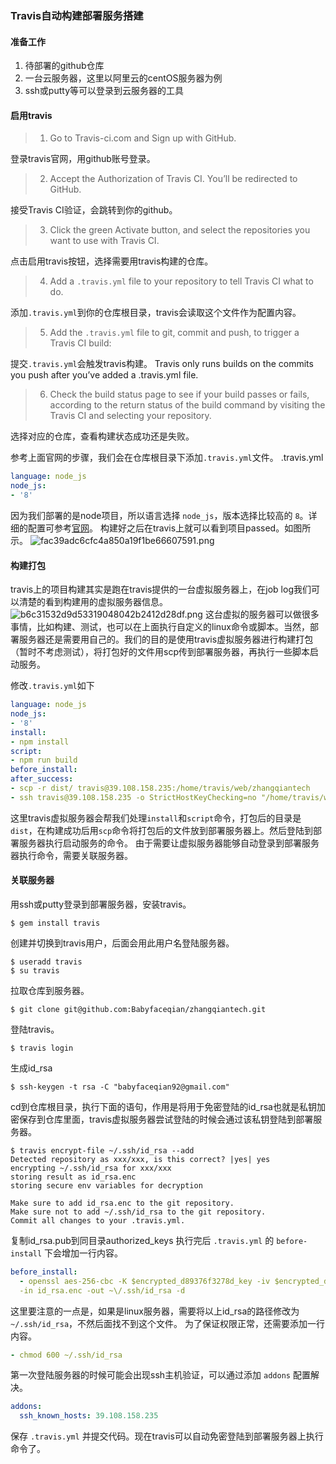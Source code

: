### Travis自动构建部署服务搭建
#### 准备工作
1. 待部署的github仓库
2. 一台云服务器，这里以阿里云的centOS服务器为例
3. ssh或putty等可以登录到云服务器的工具

#### 启用travis
>
> 1. Go to Travis-ci.com and Sign up with GitHub.

登录travis官网，用github账号登录。
> 2. Accept the Authorization of Travis CI. You’ll be redirected to GitHub.

接受Travis CI验证，会跳转到你的github。
> 3. Click the green Activate button, and select the repositories you want to use with Travis CI.

点击启用travis按钮，选择需要用travis构建的仓库。
> 4. Add a `.travis.yml` file to your repository to tell Travis CI what to do.

添加`.travis.yml`到你的仓库根目录，travis会读取这个文件作为配置内容。
> 5. Add the `.travis.yml` file to git, commit and push, to trigger a Travis CI build:

提交`.travis.yml`会触发travis构建。
Travis only runs builds on the commits you push after you’ve added a .travis.yml file.
> 6. Check the build status page to see if your build passes or fails, according to the return status of the build command by visiting the Travis CI and selecting your repository.

选择对应的仓库，查看构建状态成功还是失败。


参考上面官网的步骤，我们会在仓库根目录下添加`.travis.yml`文件。
.travis.yml
```yml
language: node_js
node_js:
- '8'
```
因为我们部署的是node项目，所以语言选择 `node_js`，版本选择比较高的 `8`。详细的配置可参考[官网](https://docs.travis-ci.com/user/languages/javascript-with-nodejs/)。
构建好之后在travis上就可以看到项目passed。如图所示。
![fac39adc6cfc4a850a19f1be66607591.png](evernotecid://5CEB42F5-35BD-4DEF-B080-D633405A01FA/appyinxiangcom/2715342/ENResource/p19)

#### 构建打包
travis上的项目构建其实是跑在travis提供的一台虚拟服务器上，在job log我们可以清楚的看到构建用的虚拟服务器信息。
![b6c31532d9d53319048042b2412d28df.png](evernotecid://5CEB42F5-35BD-4DEF-B080-D633405A01FA/appyinxiangcom/2715342/ENResource/p20)
这台虚拟的服务器可以做很多事情，比如构建、测试，也可以在上面执行自定义的linux命令或脚本。当然，部署服务器还是需要用自己的。我们的目的是使用travis虚拟服务器进行构建打包（暂时不考虑测试），将打包好的文件用scp传到部署服务器，再执行一些脚本启动服务。

修改`.travis.yml`如下
```yml
language: node_js
node_js:
- '8'
install:
- npm install
script:
- npm run build
before_install:
after_success:
- scp -r dist/ travis@39.108.158.235:/home/travis/web/zhangqiantech
- ssh travis@39.108.158.235 -o StrictHostKeyChecking=no "/home/travis/web/zhangqiantech/run.sh"

```
这里travis虚拟服务器会帮我们处理`install`和`script`命令，打包后的目录是`dist`，在构建成功后用`scp`命令将打包后的文件放到部署服务器上。然后登陆到部署服务器执行启动服务的命令。
由于需要让虚拟服务器能够自动登录到部署服务器执行命令，需要关联服务器。

#### 关联服务器
用ssh或putty登录到部署服务器，安装travis。
```vim
$ gem install travis
```
创建并切换到travis用户，后面会用此用户名登陆服务器。
```vim
$ useradd travis
$ su travis
```
拉取仓库到服务器。
```vim
$ git clone git@github.com:Babyfaceqian/zhangqiantech.git
```
登陆travis。
```vim
$ travis login
```
生成id_rsa
```vim
$ ssh-keygen -t rsa -C "babyfaceqian92@gmail.com"
```
cd到仓库根目录，执行下面的语句，作用是将用于免密登陆的id_rsa也就是私钥加密保存到仓库里面，travis虚拟服务器尝试登陆的时候会通过该私钥登陆到部署服务器。
```vim
$ travis encrypt-file ~/.ssh/id_rsa --add
Detected repository as xxx/xxx, is this correct? |yes| yes
encrypting ~/.ssh/id_rsa for xxx/xxx
storing result as id_rsa.enc
storing secure env variables for decryption

Make sure to add id_rsa.enc to the git repository.
Make sure not to add ~/.ssh/id_rsa to the git repository.
Commit all changes to your .travis.yml.
```
复制id_rsa.pub到同目录authorized_keys
执行完后 `.travis.yml` 的 `before-install` 下会增加一行内容。
```yml
before_install:
  - openssl aes-256-cbc -K $encrypted_d89376f3278d_key -iv $encrypted_d89376f3278d_iv
  -in id_rsa.enc -out ~\/.ssh/id_rsa -d
```
这里要注意的一点是，如果是linux服务器，需要将以上id_rsa的路径修改为`~/.ssh/id_rsa`，不然后面找不到这个文件。
为了保证权限正常，还需要添加一行内容。
```yml
- chmod 600 ~/.ssh/id_rsa
```
第一次登陆服务器的时候可能会出现ssh主机验证，可以通过添加 `addons` 配置解决。
```yml
addons:
  ssh_known_hosts: 39.108.158.235
```
保存 `.travis.yml` 并提交代码。现在travis可以自动免密登陆到部署服务器上执行命令了。